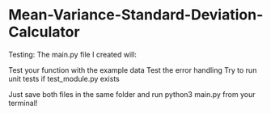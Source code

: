 # Mean-Variance-Standard-Deviation-Calculator
Testing:
The main.py file I created will:

Test your function with the example data
Test the error handling
Try to run unit tests if test_module.py exists

Just save both files in the same folder and run python3 main.py from your terminal!
